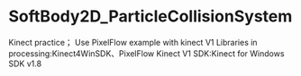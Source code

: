 # SoftBody2D_ParticleCollisionSystem
Kinect practice；
Use PixelFlow example with kinect V1
Libraries in processing:Kinect4WinSDK、PixelFlow
Kinect V1 SDK:Kinect for Windows SDK v1.8
